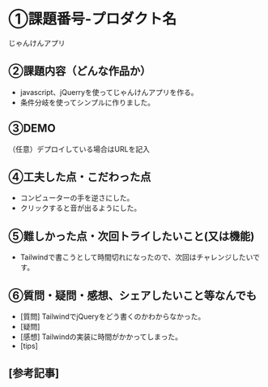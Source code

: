 # ①課題番号-プロダクト名
じゃんけんアプリ

## ②課題内容（どんな作品か）
- javascript、jQuerryを使ってじゃんけんアプリを作る。
- 条件分岐を使ってシンプルに作りました。

## ③DEMO
（任意）デプロイしている場合はURLを記入

## ④工夫した点・こだわった点
- コンピューターの手を逆さにした。
- クリックすると音が出るようにした。

## ⑤難しかった点・次回トライしたいこと(又は機能)
- Tailwindで書こうとして時間切れになったので、次回はチャレンジしたいです。

## ⑥質問・疑問・感想、シェアしたいこと等なんでも
- [質問] TailwindでjQueryをどう書くのかわからなかった。
- [疑問]
- [感想] Tailwindの実装に時間がかかってしまった。
- [tips] 

## [参考記事]
